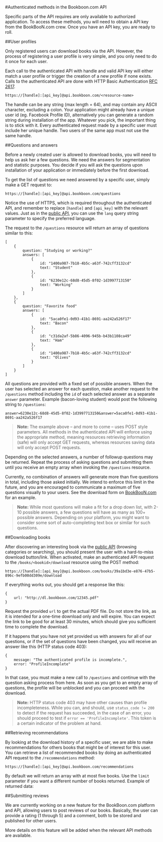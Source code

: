 #﻿Authenticated methods in the Bookboon.com API
 
Specific parts of the API requires are only available to authorized application. To access these methods, you will need to obtain a API key from the BookBooN.com crew. Once you have an API key, you are ready to roll.

##User profiles

Only registered users can download books via the API. However, the process of registering a user profile is very simple, and you only need to do it once for each user.

Each call to the authenticated API with handle and valid API key will either match a user profile or trigger the creation of a new profile if none exists. Calls to the authenticated API are done with HTTP Basic Authentication [RFC 2617](http://www.ietf.org/rfc/rfc2617.txt).

    https://[handle]:[api_key]@api.bookboon.com/<resource-name>

The handle can be any string (max length = 64), and may contain any ASCII character, excluding a colon. Your application might already have a unique user id (eg. Facebook Profile ID), alternatively you can generate a random string during installation of the app. Whatever you pick, the important thing is to stick with it. Every authenticated request made by a specific user must include her unique handle. Two users of the same app must not use the same handle.

##Questions and answers

Before a newly created user is allowed to download books, you will need to help us ask her a few questions. We need the answers for segmentation and statistic purposes. You decide if you will ask the questions upon installation of your application or immediately before the first download.

To get the list of questions we need answered by a specific user, simply make a GET request to:

    https://[handle]:[api_key]@api.bookboon.com/questions

Notice the use of HTTPS, which is required throughout the authenticated API, and remember to replace `[handle]` and `[api_key]` with the relevant values. Just as in the [public API](public), you can use the `lang` query string parameter to specify the preferred language.

The request to the `/questions` resource will return an array of questions similar to this:

    [
        {
            question: "Studying or working?"
            answers: [
                {
                    id: "1400a987-7b18-4b5c-a63f-742cff3132cd"
                    text: "Student"
                },
                {
                    id: "6230e12c-68d8-45d5-8f02-1d3997713150"
                    text: "Working"
                }
            ]
        },
        {
            question: "Favorite food"
            answers: [
                {
                    id: "5aca0fe1-0d93-41b1-8691-aa242a526f17"
                    text: "Bacon"
                },
                {
                    id: "c31da2af-5b86-4096-945b-b43b1108ca49"
                    text: "Ham"
                },
                {
                    id: "1400a987-7b18-4b5c-a63f-742cff3132cd"
                    text: "Olives"
                }
            ]
        }
    ]

All questions are provided with a fixed set of possible answers. When the user has selected an answer for each question, make another request to the `/questions` method including the `id` of each selected answer as a separate `answer` parameter. Example (bacon-loving student) would post the following string to `/questions`:

    answer=6230e12c-68d8-45d5-8f02-1d3997713150&answer=5aca0fe1-0d93-41b1-8691-aa242a526f17

> **Note:** The example above – and more to come – uses POST style parameters. All methods in the authenticated API will enforce using the appropriate method, meaning resources retrieving information (safe) will only accept GET requests, whereas resources saving data will only accept POST requests.

Depending on the selected answers, a number of followup questions may be returned. Repeat the process of asking questions and submitting them until you receive an empty array when invoking the `/questions` resource.

Currently, no combination of answers will generate more than five questions in total, including those asked initially. We intend to enforce this limit in the future, and you are encouraged to communicate a maximum of five questions visually to your users. See the download form on [BookBooN.com](http://bookboon.com/) for an example.

> **Note:** While most questions will make a fit for a drop down list, with 2-10 possible answers, a few questions will have as many as 100+ possible answers. Depending on your platform, you might want to consider some sort of auto-completing text box or similar for such questions.


##Downloading books

After discovering an interesting book via the [public API](public) (browsing categories or searching), you should present the user with a hard-to-miss download button/link. When activated, make an authenticated API request to the `/books/<bookid>/download` resource using the POST method:

    https://[handle]:[api_key]@api.bookboon.com/books/39a1bd3e-e876-47b5-896c-9efb00dd309e/download

If everything works out, you should get a response like this:

    {
        url: "http://dl.bookboon.com/12345.pdf"
    }

Request the provided `url` to get the actual PDF file. Do not store the link, as it is intended for a one-time download only and will expire. You can expect the link to be good for at least 30 minutes, which should give you sufficient time to complete the download.

If it happens that you have not yet provided us with answers for all of our questions, or if the set of questions have been changed, you will receive an answer like this (HTTP status code 403):

    {
        message: "The authenticated profile is incomplete.",
        error: "ProfileIncomplete"
    }

In that case, you must make a new call to `/questions` and continue with the question asking process from here. As soon as you get to an empty array of questions, the profile will be unblocked and you can proceed with the download.

> **Note:** HTTP status code 403 may have other causes than profile incompleteness. While you can, and should, use `status_code != 200` to detect if the request has succeeded, in the case of an error, you should proceed to test if `error == 'ProfileIncomplete'`. This token is a certain indicator of the problem at hand.

##Retrieving recommendations

By looking at the download history of a specific user, we are able to make recommendations for others books that might be of interest for this user. You can retrieve a list of recommended books by doing an authenticated API request to the `/recommendations` method:

    https://[handle]:[api_key]@api.bookboon.com/recommendations

By default we will return an array with at most five books. Use the `limit` parameter if you want a different number of books returned. Example of returned data:

##Submitting reviews

We are currently working on a new feature for the BookBoon.com platform and API, allowing users to post reviews of our books. Basically, the user can provide a rating (1 through 5) and a comment, both to be stored and published for other users.

More details on this feature will be added when the relevant API methods are available.

